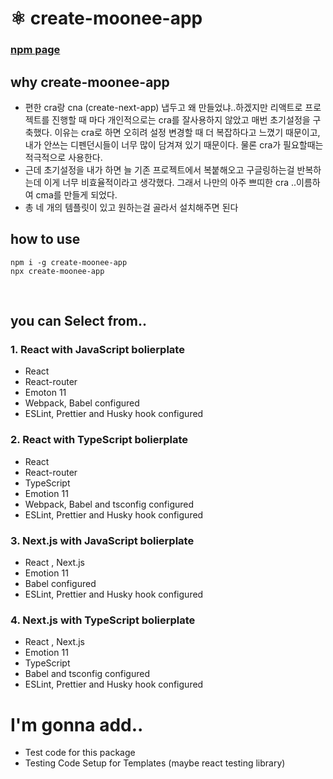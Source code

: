# ⚛️ create-moonee-app

### [npm page](https://www.npmjs.com/package/create-moonee-app)

## why create-moonee-app

- 편한 cra랑 cna (create-next-app) 냅두고 왜 만들었냐..하겠지만 리액트로 프로젝트를 진행할 때 마다 개인적으로는 cra를 잘사용하지 않았고 매번 초기설정을 구축했다. 이유는 cra로 하면 오히려 설정 변경할 때 더 복잡하다고 느꼈기 때문이고, 내가 안쓰는 디펜던시들이 너무 많이 담겨져 있기 때문이다. 물론 cra가 필요할때는 적극적으로 사용한다.
- 근데 초기설정을 내가 하면 늘 기존 프로젝트에서 복붙해오고 구글링하는걸 반복하는데 이게 너무 비효율적이라고 생각했다. 그래서 나만의 아주 쁘띠한 cra ..이름하여 cma를 만들게 되었다.
- 총 네 개의 템플릿이 있고 원하는걸 골라서 설치해주면 된다

## how to use

```
npm i -g create-moonee-app
npx create-moonee-app
```

<br/>

## you can Select from..

### 1. React with JavaScript bolierplate

- React
- React-router
- Emoton 11
- Webpack, Babel configured
- ESLint, Prettier and Husky hook configured

### 2. React with TypeScript bolierplate

- React
- React-router
- TypeScript
- Emotion 11
- Webpack, Babel and tsconfig configured
- ESLint, Prettier and Husky hook configured

### 3. Next.js with JavaScript bolierplate

- React , Next.js
- Emotion 11
- Babel configured
- ESLint, Prettier and Husky hook configured

### 4. Next.js with TypeScript bolierplate

- React , Next.js
- Emotion 11
- TypeScript
- Babel and tsconfig configured
- ESLint, Prettier and Husky hook configured

# I'm gonna add..

- Test code for this package
- Testing Code Setup for Templates (maybe react testing library)
